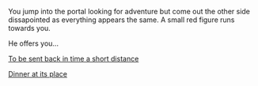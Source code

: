 You jump into the portal looking for adventure but
come out the other side dissapointed as everything
appears the same. A small red figure runs towards you.

He offers you...

[To be sent back in time a short distance](../../../../marshmellow.md)

[Dinner at its place](./dinner/dinner.md)